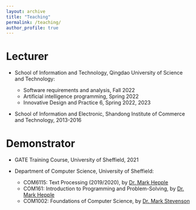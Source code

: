 ```yaml
---
layout: archive
title: "Teaching"
permalink: /teaching/
author_profile: true
---
```


Lecturer
======
* School of Information and Technology, Qingdao University of Science and Technology:
   - Software requirements and analysis, Fall 2022
   - Artificial intelligence programming, Spring 2022 
   - Innovative Design and Practice 6, Spring 2022, 2023
   
* School of Information and Electronic, Shandong Institute of Commerce and Technology, 2013-2016

Demonstrator
======
* GATE Training Course, University of Sheffield, 2021

* Department of Computer Science, University of Sheffield:
   - COM6115: Text Processing (2019/2020), by [Dr. Mark Hepple](http://staffwww.dcs.shef.ac.uk/people/M.Hepple/)
   - COM161: Introduction to Programming and Problem-Solving, by [Dr. Mark Hepple](http://staffwww.dcs.shef.ac.uk/people/M.Hepple/)
   - COM1002: Foundations of Computer Science, by [Dr. Mark Stevenson](http://staffwww.dcs.shef.ac.uk/people/M.Stevenson/teaching.html)
